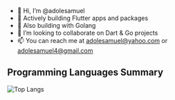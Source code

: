 - 👋 Hi, I’m @adolesamuel
- 👀 Actively building Flutter apps and packages
- 🌱 Also building with Golang
- 💞️ I’m looking to collaborate on Dart & Go projects
- 📫 You can reach me at adolesamuel@yahoo.com or adolesamuel4@gmail.com

## Programming Languages Summary

![Top Langs](https://github-readme-stats.vercel.app/api/top-langs/?username=adolesamuel&layout=compact&theme=radical)

<!---
adolesamuel/adolesamuel is a ✨ special ✨ repository because its `README.md` (this file) appears on your GitHub profile.
You can click the Preview link to take a look at your changes.
--->
